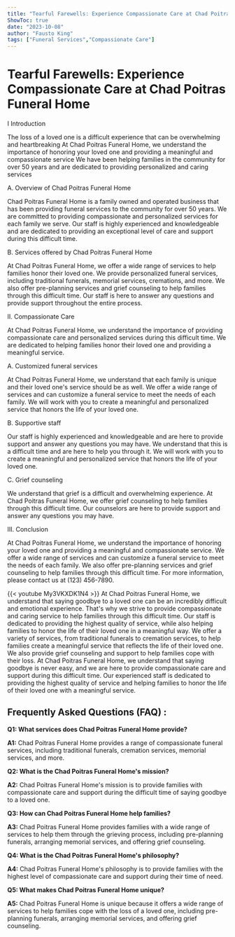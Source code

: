 ```yaml
---
title: "Tearful Farewells: Experience Compassionate Care at Chad Poitras Funeral Home"
ShowToc: true 
date: "2023-10-08"
author: "Fausto King" 
tags: ["Funeral Services","Compassionate Care"]
---
```

# Tearful Farewells: Experience Compassionate Care at Chad Poitras Funeral Home

I Introduction

The loss of a loved one is a difficult experience that can be overwhelming and heartbreaking At Chad Poitras Funeral Home, we understand the importance of honoring your loved one and providing a meaningful and compassionate service We have been helping families in the community for over 50 years and are dedicated to providing personalized and caring services 

A. Overview of Chad Poitras Funeral Home

Chad Poitras Funeral Home is a family owned and operated business that has been providing funeral services to the community for over 50 years. We are committed to providing compassionate and personalized services for each family we serve. Our staff is highly experienced and knowledgeable and are dedicated to providing an exceptional level of care and support during this difficult time. 

B. Services offered by Chad Poitras Funeral Home

At Chad Poitras Funeral Home, we offer a wide range of services to help families honor their loved one. We provide personalized funeral services, including traditional funerals, memorial services, cremations, and more. We also offer pre-planning services and grief counseling to help families through this difficult time. Our staff is here to answer any questions and provide support throughout the entire process. 

II. Compassionate Care

At Chad Poitras Funeral Home, we understand the importance of providing compassionate care and personalized services during this difficult time. We are dedicated to helping families honor their loved one and providing a meaningful service. 

A. Customized funeral services

At Chad Poitras Funeral Home, we understand that each family is unique and their loved one's service should be as well. We offer a wide range of services and can customize a funeral service to meet the needs of each family. We will work with you to create a meaningful and personalized service that honors the life of your loved one. 

B. Supportive staff

Our staff is highly experienced and knowledgeable and are here to provide support and answer any questions you may have. We understand that this is a difficult time and are here to help you through it. We will work with you to create a meaningful and personalized service that honors the life of your loved one. 

C. Grief counseling

We understand that grief is a difficult and overwhelming experience. At Chad Poitras Funeral Home, we offer grief counseling to help families through this difficult time. Our counselors are here to provide support and answer any questions you may have. 

III. Conclusion

At Chad Poitras Funeral Home, we understand the importance of honoring your loved one and providing a meaningful and compassionate service. We offer a wide range of services and can customize a funeral service to meet the needs of each family. We also offer pre-planning services and grief counseling to help families through this difficult time. For more information, please contact us at (123) 456-7890.

{{< youtube My3VKXDK1N4 >}} 
At Chad Poitras Funeral Home, we understand that saying goodbye to a loved one can be an incredibly difficult and emotional experience. That's why we strive to provide compassionate and caring service to help families through this difficult time. Our staff is dedicated to providing the highest quality of service, while also helping families to honor the life of their loved one in a meaningful way. We offer a variety of services, from traditional funerals to cremation services, to help families create a meaningful service that reflects the life of their loved one. We also provide grief counseling and support to help families cope with their loss. At Chad Poitras Funeral Home, we understand that saying goodbye is never easy, and we are here to provide compassionate care and support during this difficult time. Our experienced staff is dedicated to providing the highest quality of service and helping families to honor the life of their loved one with a meaningful service.

## Frequently Asked Questions (FAQ) :
**Q1: What services does Chad Poitras Funeral Home provide?**

**A1:** Chad Poitras Funeral Home provides a range of compassionate funeral services, including traditional funerals, cremation services, memorial services, and more.

**Q2: What is the Chad Poitras Funeral Home's mission?**

**A2:** Chad Poitras Funeral Home's mission is to provide families with compassionate care and support during the difficult time of saying goodbye to a loved one. 

**Q3: How can Chad Poitras Funeral Home help families?**

**A3:** Chad Poitras Funeral Home provides families with a wide range of services to help them through the grieving process, including pre-planning funerals, arranging memorial services, and offering grief counseling. 

**Q4: What is the Chad Poitras Funeral Home's philosophy?**

**A4:** Chad Poitras Funeral Home's philosophy is to provide families with the highest level of compassionate care and support during their time of need. 

**Q5: What makes Chad Poitras Funeral Home unique?**

**A5:** Chad Poitras Funeral Home is unique because it offers a wide range of services to help families cope with the loss of a loved one, including pre-planning funerals, arranging memorial services, and offering grief counseling.



